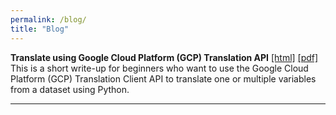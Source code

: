 ```yaml
---
permalink: /blog/
title: "Blog"
---
```

	 	 	
**Translate using Google Cloud Platform (GCP) Translation API**	[[html]](/assets/blog_pages/gcp_translate/gcp_translate.html) [[pdf]](/assets/blog_pages/gcp_translate/gcp_translate.pdf)	
This is a short write-up for beginners who want to use the Google Cloud Platform (GCP) Translation Client API to translate one or multiple variables from a dataset using Python.

------------------------------------------------		





